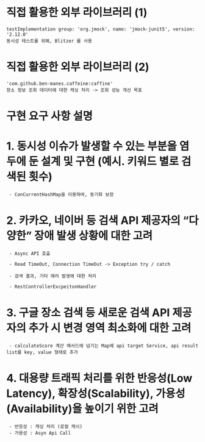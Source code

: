 # 직접 활용한 외부 라이브러리 (1)

    testImplementation group: 'org.jmock', name: 'jmock-junit5', version: '2.12.0'
    동시성 테스트를 위해, Blitzer 를 사용

# 직접 활용한 외부 라이브러리 (2)

    'com.github.ben-manes.caffeine:caffine'
    장소 정보 조회 데이터에 대한 캐싱 처리 -> 조회 성능 개선 목표

# 구현 요구 사항 설명

# 1. 동시성 이슈가 발생할 수 있는 부분을 염두에 둔 설계 및 구현 (예시. 키워드 별로 검색된 횟수)

     - ConCurrentHashMap을 이용하여, 동기화 보장

# 2. 카카오, 네이버 등 검색 API 제공자의 “다양한” 장애 발생 상황에 대한 고려

     - Async API 호출

     - Read TimeOut, Connection TimeOut -> Exception try / catch

     - 검색 결과, 기타 에러 발생에 대한 처리

     - RestControllerExcpeitonHandler

# 3. 구글 장소 검색 등 새로운 검색 API 제공자의 추가 시 변경 영역 최소화에 대한 고려

     - calculateScore 계산 메서드에 넘기는 Map에 api target Service, api result list를 key, value 형태로 추가

# 4. 대용량 트래픽 처리를 위한 반응성(Low Latency), 확장성(Scalability), 가용성(Availability)을 높이기 위한 고려

     - 반응성 : 캐싱 처리 (로컬 캐시)
     - 가용성 : Asyn Api Call
